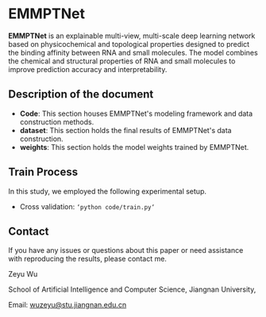 # EMMPTNet

**EMMPTNet** is an explainable multi-view, multi-scale deep learning network based on physicochemical and topological properties designed to predict the binding affinity between RNA and small molecules. The model combines the chemical and structural properties of RNA and small molecules to improve prediction accuracy and interpretability.

## Description of the document

- **Code**: This section houses EMMPTNet's modeling framework and data construction methods.
- **dataset**: This section holds the final results of EMMPTNet's data construction.
- **weights**: This section holds the model weights trained by EMMPTNet.


## Train Process
In this study, we employed the following experimental setup.
* Cross validation: `‘python code/train.py‘`

## Contact
If you have any issues or questions about this paper or need assistance with reproducing the results, please contact me.

Zeyu Wu

School of Artificial Intelligence and Computer Science, 
Jiangnan University, 

Email: wuzeyu@stu.jiangnan.edu.cn
